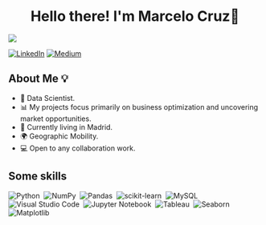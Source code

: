 <div align="center">
<h1 align="center">Hello there! I'm Marcelo Cruz👋</h1>
</div>
<img src=https://user-images.githubusercontent.com/118601949/262663134-50e593b4-7f50-4ddf-9f34-e332eb4865bb.jpg>

[![LinkedIn](https://badgen.net/badge/icon/LinkedIn/blue?icon=linkedin&label)](https://www.linkedin.com/in/marcelo-cruz-segura)
[![Medium](https://badgen.net/badge/icon/Medium/?color=[black]&icon=medium&label)](https://medium.com/@marceloacruzs)

## About Me :bulb:
* :mag_right: Data Scientist.
* :bar_chart: My projects focus primarily on business optimization and uncovering market opportunities.
* :round_pushpin: Currently living in Madrid.
* :earth_africa: Geographic Mobility.
* :computer: Open to any collaboration work.

## Some skills
![Python](https://img.shields.io/badge/Python-3776AB?style=for-the-badge&logo=python&logoColor=white)&nbsp;
![NumPy](https://img.shields.io/badge/numpy-%23013243.svg?style=for-the-badge&logo=numpy&logoColor=white)&nbsp;
![Pandas](https://img.shields.io/badge/pandas-%23150458.svg?style=for-the-badge&logo=pandas&logoColor=white)&nbsp;
![scikit-learn](https://img.shields.io/badge/scikit--learn-%23F7931E.svg?style=for-the-badge&logo=scikit-learn&logoColor=white)&nbsp;
![MySQL](https://img.shields.io/badge/MySQL-00000F?style=for-the-badge&logo=mysql&logoColor=white)&nbsp;
![Visual Studio Code](https://img.shields.io/badge/Visual%20Studio%20Code-0078d7.svg?style=for-the-badge&logo=visual-studio-code&logoColor=white)&nbsp;
![Jupyter Notebook](https://img.shields.io/badge/jupyter-%23FA0F00.svg?style=for-the-badge&logo=jupyter&logoColor=white)&nbsp;
![Tableau](https://img.shields.io/badge/TABLEAU-FFB233?style=for-the-badge&logo=tableau&logoColor=001C99&link=https%3A%2F%2Fwww.tableau.com%2Fes-es)&nbsp;
![Seaborn](https://img.shields.io/badge/SEABORN-52B5F5?style=for-the-badge&logo=seaborn&logoColor=405EF5)&nbsp;
![Matplotlib](https://img.shields.io/badge/MATPLOTLIB-F9F7FF?style=for-the-badge&logo=matlplotlib&logoColor=405EF5)&nbsp;
